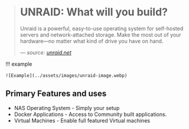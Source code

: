 > # UNRAID: What will you build?
>
>Unraid is a powerful, easy-to-use operating system for self-hosted servers and network-attached storage. Make the most out of your hardware—no matter what kind of drive you have on hand.
> 
> — <cite>source: [unraid.net](https://unraid.net/)

!!! example

    ![Example](../assets/images/unraid-image.webp)

## Primary Features and uses

- NAS Operating System - Simply your setup
- Docker Applications - Access to Community built applications.
- Virtual Machines - Enable full featured Virtual machines
